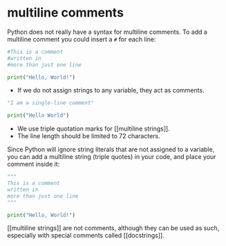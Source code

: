 # multiline comments
Python does not really have a syntax for multiline comments.
To add a multiline comment you could insert a `#` for each line:

```Python
#This is a comment
#written in
#more than just one line

print("Hello, World!")
```

- If we do not assign strings to any variable, they act as comments.

```Python
"I am a single-line comment"

print("Hello World")
```

* We use triple quotation marks for [[multiline strings]].
* The line length should be limited to 72 characters.

Since Python will ignore string literals that are not assigned to a variable, you can add a multiline string (triple quotes) in your code, and place your comment inside it:

```Python
"""
This is a comment
written in
more than just one line
"""

print("Hello, World!")
```

[[multiline strings]] are not comments, although they can be used as such, especially with special comments called [[docstrings]].
